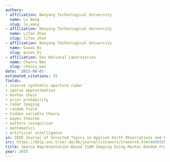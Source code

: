 ```yaml
---
authors:
- affiliation: Nanyang Technological University
  name: Lu Wang
  slug: lu_wang
- affiliation: Nanyang Technological University
  name: Lifan Zhao
  slug: lifan_zhao
- affiliation: Nanyang Technological University
  name: Guoan Bi
  slug: guoan_bi
- affiliation: Dso National Laboratories
  name: Chunru Wan
  slug: chunru_wan
date: '2015-08-01'
estimated_citations: 29
fields:
- inverse synthetic aperture radar
- sparse approximation
- markov chain
- prior probability
- radar imaging
- random field
- hidden variable theory
- bayes theorem
- pattern recognition
- mathematics
- artificial intelligence
in: IEEE Journal of Selected Topics in Applied Earth Observations and Remote Sensing
src: https://dblp.uni-trier.de/db/journals/staeors/staeors8.html#0003ZBW15
title: Sparse Representation-Based ISAR Imaging Using Markov Random Fields
year: 2015
---
```

